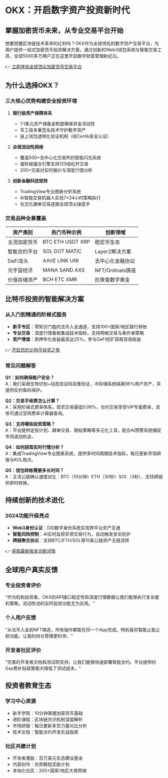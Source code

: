 # OKX：开启数字资产投资新时代

## 掌握加密货币未来，从专业交易平台开始

想要把握区块链技术革命的红利吗？OKX作为全球领先的数字资产交易平台，为用户提供一站式加密货币投资解决方案。通过创新的Web3钱包系统与智能交易工具，全球5000多万用户正在这里开启数字财富管理新纪元。

👉 [立即体验全球顶尖加密货币交易平台](https://bit.ly/okx_welcome)

## 为什么选择OKX？

### 三大核心优势构建安全投资环境
1. **银行级资产保障体系**
   - 1:1美元资产储备金制度确保资金流动性
   - 军工级多重签名技术守护数字资产
   - 链上钱包透明化验证机制（经Certik安全认证）

2. **全球流动性网络**
   - 覆盖500+去中心化交易所的智能闪兑系统
   - 毫秒级撮合引擎支持125倍杠杆交易
   - 200+交易对实时报价与深度行情分析

3. **创新金融科技矩阵**
   - TradingView专业图表分析系统
   - AI智能交易机器人实现7×24小时策略执行
   - 社交化跟单交易连接全球顶尖操盘手

### 交易品种全景覆盖
| 资产类别       | 热门币种示例                  | 创新领域               |
|----------------|-----------------------------|------------------------|
| 主流加密货币   | BTC ETH USDT XRP            | 稳定币生态              |
| 智能合约平台   | SOL DOT MATIC               | Layer2解决方案          |
| DeFi龙头       | AAVE LINK UNI               | 去中心化金融协议        |
| 元宇宙经济     | MANA SAND AXS               | NFT/Ordinals铸造        |
| 价值存储资产   | BCH ETC XMR                 | 抗审查数字黄金          |

## 比特币投资的智能解决方案

### 从入门到精通的阶梯式服务
- **新手专区**：零知识门槛的法币入金通道，支持100+国家/地区银行转账
- **专业交易**：深度行情看板集成技术指标，支持网格交易与条件单策略
- **资产增值**：质押年化收益最高达25%，参与DeFi挖矿获取双倍收益

👉 [开启您的比特币投资之旅](https://bit.ly/okx_welcome)

### 常见问题解答
**Q1：如何确保账户安全？**  
A：我们采用生物识别+动态验证码双重验证，冷存储系统隔离98%用户资产，并提供反钓鱼码保护。

**Q2：交易手续费怎么计算？**  
A：采用阶梯式费率体系，现货交易最低0.08%，合约交易享受VIP专属费率，具体可通过官网费率计算器查询。

**Q3：支持哪些投资策略？**  
A：平台提供定投计划、跟单交易、期权策略等多元化工具，配合AI预警系统捕捉市场波动机会。

**Q4：如何获取实时行情分析？**  
A：集成TradingView专业图表系统，提供多时间周期技术指标，每日更新市场研报与KOL观点。

**Q5：钱包转账需要多长时间？**  
A：主流公链确认速度对比：BTC（10分钟）ETH（30秒）SOL（3秒），支持跨链桥即时转换。

## 持续创新的技术进化

### 2024功能升级亮点
- **Web3身份认证**：DID数字身份系统实现跨平台资产互通
- **智能风险控制**：AI实时监控异常交易行为，自动触发安全防护
- **跨链聚合协议**：支持BTC/ETH/SOL等15条公链资产无缝流转

👉 [获取最新版本功能详情](https://bit.ly/okx_welcome)

## 全球用户真实反馈
### 专业投资者评价
"作为机构投资者，OKX的API接口稳定性和深度行情数据让我们能够执行复杂套利策略，流动性池的实时监控功能尤为实用。"

### 个人用户反馈
"从法币入金到NFT铸造，所有操作都能在同一个App完成。特别喜欢智能止盈止损功能，让我的持仓管理更科学。"

### 开发者社区评价
"完善的开发者文档和测试网支持，让我们能够快速部署智能合约。平台提供的Gas费补贴政策极大降低了测试成本。"

## 投资者教育生态
### 学习中心资源
- 新手学院：10分钟掌握加密货币基础
- 进阶课程：区块链共识机制深度解析
- 市场研报：每日更新多空力量对比分析
- 技术文档：智能合约开发实战指南

### 社区共建计划
- 开发者激励：百万美元生态建设基金
- 内容创作：优质教程奖励计划
- 本地化社区：200+国家/地区大使网络

